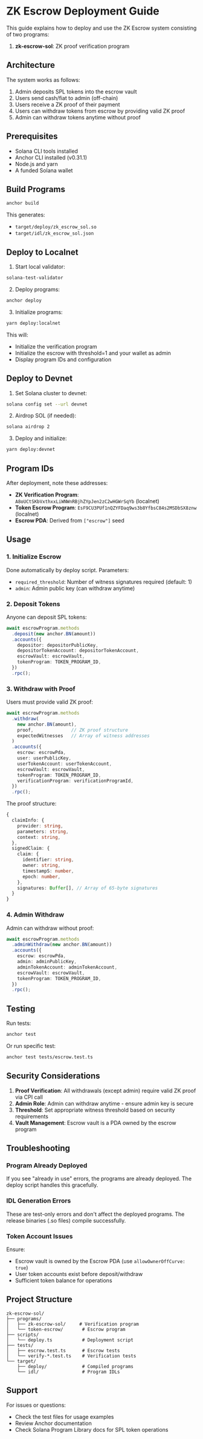 # ZK Escrow Deployment Guide

This guide explains how to deploy and use the ZK Escrow system consisting of two programs:
1. **zk-escrow-sol**: ZK proof verification program

## Architecture

The system works as follows:
1. Admin deposits SPL tokens into the escrow vault
2. Users send cash/fiat to admin (off-chain)
3. Users receive a ZK proof of their payment
4. Users can withdraw tokens from escrow by providing valid ZK proof
5. Admin can withdraw tokens anytime without proof

## Prerequisites

- Solana CLI tools installed
- Anchor CLI installed (v0.31.1)
- Node.js and yarn
- A funded Solana wallet

## Build Programs

```bash
anchor build
```

This generates:
- `target/deploy/zk_escrow_sol.so`
- `target/idl/zk_escrow_sol.json`

## Deploy to Localnet

1. Start local validator:
```bash
solana-test-validator
```

2. Deploy programs:
```bash
anchor deploy
```

3. Initialize programs:
```bash
yarn deploy:localnet
```

This will:
- Initialize the verification program
- Initialize the escrow with threshold=1 and your wallet as admin
- Display program IDs and configuration

## Deploy to Devnet

1. Set Solana cluster to devnet:
```bash
solana config set --url devnet
```

2. Airdrop SOL (if needed):
```bash
solana airdrop 2
```

3. Deploy and initialize:
```bash
yarn deploy:devnet
```

## Program IDs

After deployment, note these addresses:

- **ZK Verification Program**: `A8oUCtSKbVxthxxLiWNWnRBjhZYpJen2zC2wHGWrSqYb` (localnet)
- **Token Escrow Program**: `EsF9CU3PUf1nQZYFDaq9ws3b8YfbsC84s2MSDbSX8znw` (localnet)
- **Escrow PDA**: Derived from `["escrow"]` seed

## Usage

### 1. Initialize Escrow

Done automatically by deploy script. Parameters:
- `required_threshold`: Number of witness signatures required (default: 1)
- `admin`: Admin public key (can withdraw anytime)

### 2. Deposit Tokens

Anyone can deposit SPL tokens:

```typescript
await escrowProgram.methods
  .deposit(new anchor.BN(amount))
  .accounts({
    depositor: depositorPublicKey,
    depositorTokenAccount: depositorTokenAccount,
    escrowVault: escrowVault,
    tokenProgram: TOKEN_PROGRAM_ID,
  })
  .rpc();
```

### 3. Withdraw with Proof

Users must provide valid ZK proof:

```typescript
await escrowProgram.methods
  .withdraw(
    new anchor.BN(amount),
    proof,              // ZK proof structure
    expectedWitnesses   // Array of witness addresses
  )
  .accounts({
    escrow: escrowPda,
    user: userPublicKey,
    userTokenAccount: userTokenAccount,
    escrowVault: escrowVault,
    tokenProgram: TOKEN_PROGRAM_ID,
    verificationProgram: verificationProgramId,
  })
  .rpc();
```

The proof structure:
```typescript
{
  claimInfo: {
    provider: string,
    parameters: string,
    context: string,
  },
  signedClaim: {
    claim: {
      identifier: string,
      owner: string,
      timestampS: number,
      epoch: number,
    },
    signatures: Buffer[], // Array of 65-byte signatures
  }
}
```

### 4. Admin Withdraw

Admin can withdraw without proof:

```typescript
await escrowProgram.methods
  .adminWithdraw(new anchor.BN(amount))
  .accounts({
    escrow: escrowPda,
    admin: adminPublicKey,
    adminTokenAccount: adminTokenAccount,
    escrowVault: escrowVault,
    tokenProgram: TOKEN_PROGRAM_ID,
  })
  .rpc();
```

## Testing

Run tests:
```bash
anchor test
```

Or run specific test:
```bash
anchor test tests/escrow.test.ts
```

## Security Considerations

1. **Proof Verification**: All withdrawals (except admin) require valid ZK proof via CPI call
2. **Admin Role**: Admin can withdraw anytime - ensure admin key is secure
3. **Threshold**: Set appropriate witness threshold based on security requirements
4. **Vault Management**: Escrow vault is a PDA owned by the escrow program

## Troubleshooting

### Program Already Deployed
If you see "already in use" errors, the programs are already deployed. The deploy script handles this gracefully.

### IDL Generation Errors
These are test-only errors and don't affect the deployed programs. The release binaries (.so files) compile successfully.

### Token Account Issues
Ensure:
- Escrow vault is owned by the Escrow PDA (use `allowOwnerOffCurve: true`)
- User token accounts exist before deposit/withdraw
- Sufficient token balance for operations

## Project Structure

```
zk-escrow-sol/
├── programs/
│   ├── zk-escrow-sol/     # Verification program
│   └── token-escrow/       # Escrow program
├── scripts/
│   └── deploy.ts           # Deployment script
├── tests/
│   ├── escrow.test.ts      # Escrow tests
│   └── verify-*.test.ts    # Verification tests
└── target/
    ├── deploy/             # Compiled programs
    └── idl/                # Program IDLs
```

## Support

For issues or questions:
- Check the test files for usage examples
- Review Anchor documentation
- Check Solana Program Library docs for SPL token operations
